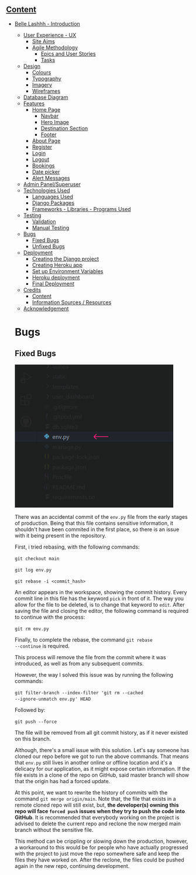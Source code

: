 ## [Content](#content)
- [Belle Lashhh - Introduction](#belle-lashhh---introduction)
  - [User Experience - UX](#user-experience---ux)
    - [Site Aims](#site-aims)
    - [Agile Methodology](#agile-methodology)
      - [Epics and User Stories](#epics-and-user-stories)
      - [Tasks](#tasks)
  - [Design](#design)
    - [Colours](#colours)
    - [Typography](#typography)
    - [Imagery](#imagery)
    - [Wireframes](#wireframes)
  - [Database Diagram](#database-diagram)
  - [Features](#features)
    - [Home Page](#home-page)
      - [Navbar](#navbar)
      - [Hero Image](#hero-image)
      - [Destination Section](#destination-section)
      - [Footer](#footer)
    - [About Page](#about-page)
    - [Register](#register)
    - [Login](#login)
    - [Logout](#logout)
    - [Bookings](#bookings)
    - [Date picker](#date-picker)
    - [Alert Messages](#alert-messages)      
  - [Admin Panel/Superuser](#admin-panelsuperuser)
  - [Technologies Used](#technologies-used)
    - [Languages Used](#languages-used)
    - [Django Packages](#django-packages)
    - [Frameworks - Libraries - Programs Used](#frameworks---libraries---programs-used)
  - [Testing](#testing)
      - [Validation](#validation)
      - [Manual Testing](#manual-testing)
  - [Bugs](#bugs)
      - [Fixed Bugs](#fixed-bugs)
      - [Unfixed Bugs](#unfixed-bugs)
  - [Deployment](#deployment)
      - [Creating the Django project](#creating-the-django-project)
      - [Creating Heroku app](#creating-heroku-app)
      - [Set up Environment Variables](#set-up-environment-variables)
      - [Heroku deployment](#heroku-deployment)
      - [Final Deployment](#final-deployment)
  - [Credits](#credits)
    - [Content](#content)
    - [Information Sources / Resources](#information-sources--resources)
  - [Acknowledgement](#acknowledgement)

  # Bugs

  ## Fixed Bugs

  ![env.py file was wrongfully commited in early stages | How to fix?](static/images/readme_screenshots/env_py_wrongfully_commited.png)

  There was an accidental commit of the <code>env.py</code> file from the early stages of production. Being that this file contains sensitive information, it shouldn't have been commited in the first place, so there is an issue with it being present in the repository. 

  First, i tried rebasing, with the following commands:

  <code>git checkout main</code>

  <code>git log env.py</code>

  <code>git rebase -i <commit_hash></code>

  An editor appears in the workspace, showing the commit history. Every commit line in this file has the keyword <code>pick</code> in front of it. The way you allow for the file to be deleted, is to change that keyword to <code>edit</code>. After saving the file and closing the editor, the following command is required to continue with the process:

  <code>git rm env.py</code>

  Finally, to complete the rebase, the command <code>git rebase --continue</code> is required.

  This process will remove the file from the commit where it was introduced, as well as from any subsequent commits.

  However, the way I solved this issue was by running the following commands:

  <code>git filter-branch --index-filter 'git rm --cached --ignore-unmatch env.py' HEAD</code>

  Followed by:

  <code>git push --force</code>

  The file will be removed from all git commit history, as if it never existed on this branch. 

  Although, there's a small issue with this solution. Let's say someone has cloned our repo before we got to run the above commands. That means that <code>env.py</code> still lives in another online or offline location and it's a delicacy for our application, as it might expose certain information. If the file exists in a clone of the repo on GitHub, said master branch will show that the origin has had a forced update.

  At this point, we want to rewrite the history of commits with the command <code>git merge origin/main</code>. Note that, the file that exists in a remote cloned repo will still exist, but, <strong>the developer(s) owning this repo will face <code>forced push</code> issues when they try to push the code into GitHub</strong>. 
  It is recommended that everybody working on the project is advised to delete the current repo and reclone the now merged main branch without the sensitive file. 
  
  This method can be crippling or slowing down the production, however, a workaround to this would be for people who have actually progressed with the project to just move the repo somewhere safe and keep the files they have worked on. After the reclone, the files could be pushed again in the new repo, continuing development.